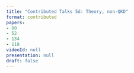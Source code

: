 ```yaml
---
title: "Contributed Talks 5d: Theory, non-QKD"
format: contributed
papers:
- 80
- 52
- 134
- 118
videoId: null
presentation: null
draft: false
---
```

